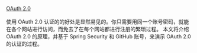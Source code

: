 [OAuth 2.0](http://www.importnew.com/24344.html)
<br/><br/>
使用 OAuth 2.0 认证的的好处是显然易见的。你只需要用同一个账号密码，就能在各个网站进行访问，而免去了在每个网站都进行注册的繁琐过程。 本文将介绍 OAuth 2.0 的原理，并基于 Spring Security 和 GitHub 账号，来演示 OAuth 2.0 的认证的过程。